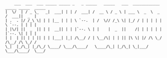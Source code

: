 
        ___  ___  ___ _____ _____ _   _ _____   _____   ___  ____________ _____ _____  _____ 
    |  \/  | / _ \_   _|  ___| | | /  ___| /  __ \ / _ \ | ___ \  _  \  _  /  ___||  _  |
    | .  . |/ /_\ \| | | |__ | | | \ `--.  | /  \// /_\ \| |_/ / | | | | | \ `--. | | | |
    | |\/| ||  _  || | |  __|| | | |`--. \ | |    |  _  ||    /| | | | | | |`--. \| | | |
    | |  | || | | || | | |___| |_| /\__/ / | \__/\| | | || |\ \| |/ /\ \_/ /\__/ /\ \_/ /
    \_|  |_/\_| |_/\_/ \____/ \___/\____/   \____/\_| |_/\_| \_|___/  \___/\____/  \___/ 


